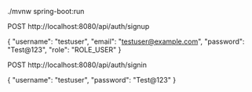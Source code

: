 ./mvnw spring-boot:run

POST http://localhost:8080/api/auth/signup

{
    "username": "testuser",
    "email": "testuser@example.com",
    "password": "Test@123",
    "role": "ROLE_USER"
}





POST http://localhost:8080/api/auth/signin

{
    "username": "testuser",
    "password": "Test@123"
}
